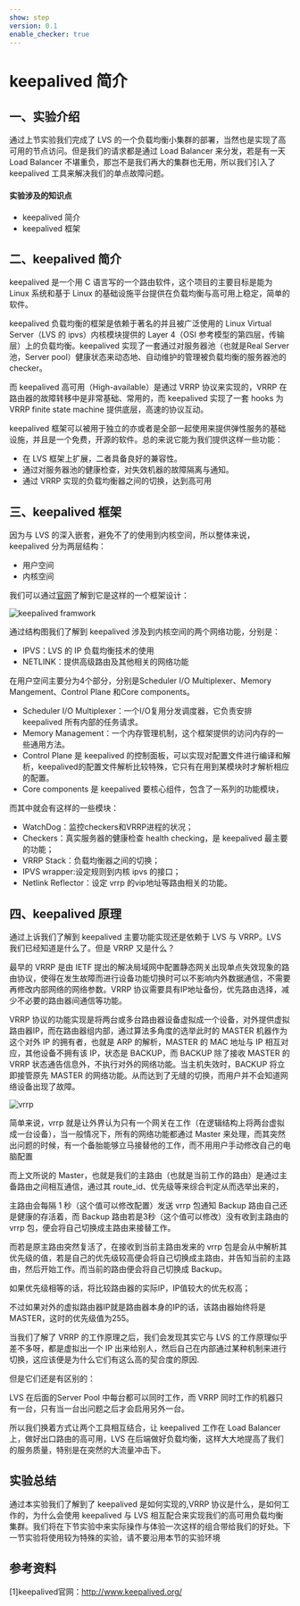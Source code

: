 ```yaml
---
show: step
version: 0.1
enable_checker: true
---
```


# keepalived 简介

## 一、实验介绍

通过上节实验我们完成了 LVS 的一个负载均衡小集群的部署，当然也是实现了高可用的节点访问。但是我们的请求都是通过 Load Balancer 来分发，若是有一天 Load Balancer 不堪重负，那岂不是我们再大的集群也无用，所以我们引入了 keepalived 工具来解决我们的单点故障问题。

#### 实验涉及的知识点

- keepalived 简介
- keepalived 框架

## 二、keepalived 简介

keepalived 是一个用 C 语言写的一个路由软件，这个项目的主要目标是能为 Linux 系统和基于 Linux 的基础设施平台提供在负载均衡与高可用上稳定，简单的软件。

keepalived 负载均衡的框架是依赖于著名的并且被广泛使用的 Linux Virtual Server（LVS 的 ipvs）内核模块提供的 Layer 4（OSI 参考模型的第四层，传输层）上的负载均衡。keepalived 实现了一套通过对服务器池（也就是Real Server 池，Server pool）健康状态来动态地、自动维护的管理被负载均衡的服务器池的 checker。

而 keepalived 高可用（High-available）是通过 VRRP 协议来实现的，VRRP 在路由器的故障转移中是非常基础、常用的，而 keepalived 实现了一套 hooks 为 VRRP finite state machine 提供底层，高速的协议互动。

keepalived 框架可以被用于独立的亦或者是全部一起使用来提供弹性服务的基础设施，并且是一个免费，开源的软件。总的来说它能为我们提供这样一些功能：

- 在 LVS 框架上扩展，二者具备良好的兼容性。
- 通过对服务器池的健康检查，对失效机器的故障隔离与通知。
- 通过 VRRP 实现的负载均衡器之间的切换，达到高可用

## 三、keepalived 框架

因为与 LVS 的深入嵌套，避免不了的使用到内核空间，所以整体来说，keepalived 分为两层结构：

- 用户空间
- 内核空间

我们可以通过[官网](http://www.keepalived.org/documentation.html)了解到它是这样的一个框架设计：

![keepalived framwork](https://doc.shiyanlou.com/document-uid113508labid1timestamp1473316871034.png/wm)

通过结构图我们了解到 keepalived 涉及到内核空间的两个网络功能，分别是：

- IPVS：LVS 的 IP 负载均衡技术的使用
- NETLINK：提供高级路由及其他相关的网络功能

在用户空间主要分为4个部分，分别是Scheduler I/O Multiplexer、Memory Mangement、Control Plane 和Core components。

- Scheduler I/O Multiplexer：一个I/O复用分发调度器，它负责安排keepalived 所有内部的任务请求。
- Memory Management：一个内存管理机制，这个框架提供的访问内存的一些通用方法。
- Control Plane 是 keepalived 的控制面板，可以实现对配置文件进行编译和解析，keepalived的配置文件解析比较特殊，它只有在用到某模块时才解析相应的配置。
- Core components 是 keepalived 要核心组件，包含了一系列的功能模块，

而其中就会有这样的一些模块：

- WatchDog：监控checkers和VRRP进程的状况；
- Checkers：真实服务器的健康检查 health checking，是 keepalived 最主要的功能；
- VRRP Stack：负载均衡器之间的切换；
- IPVS wrapper:设定规则到内核 ipvs 的接口；
- Netlink Reflector：设定 vrrp 的vip地址等路由相关的功能。



## 四、keepalived 原理

通过上诉我们了解到 keepalived 主要功能实现还是依赖于 LVS 与 VRRP。LVS 我们已经知道是什么了。但是 VRRP 又是什么？

最早的 VRRP 是由 IETF 提出的解决局域网中配置静态网关出现单点失效现象的路由协议，使得在发生故障而进行设备功能切换时可以不影响内外数据通信，不需要再修改内部网络的网络参数。VRRP 协议需要具有IP地址备份，优先路由选择，减少不必要的路由器间通信等功能。

VRRP 协议的功能实现是将两台或多台路由器设备虚拟成一个设备，对外提供虚拟路由器IP，而在路由器组内部，通过算法多角度的选举此时的 MASTER 机器作为这个对外 IP 的拥有者，也就是 ARP 的解析，MASTER 的 MAC 地址与 IP 相互对应，其他设备不拥有该 IP，状态是 BACKUP，而 BACKUP 除了接收 MASTER 的 VRRP 状态通告信息外，不执行对外的网络功能。当主机失效时，BACKUP 将立即接管原先 MASTER 的网络功能。从而达到了无缝的切换，而用户并不会知道网络设备出现了故障。

![vrrp](https://doc.shiyanlou.com/document-uid113508labid1timestamp1473319225612.png/wm)

简单来说，vrrp 就是让外界认为只有一个网关在工作（在逻辑结构上将两台虚拟成一台设备），当一般情况下，所有的网络功能都通过 Master 来处理，而其突然出问题的时候，有一个备胎能够立马接替他的工作，而不用用户手动修改自己的电脑配置

而上文所说的 Master，也就是我们的主路由（也就是当前工作的路由）是通过主备路由之间相互通信，通过其 route_id、优先级等来综合判定从而选举出来的，

主路由会每隔 1 秒（这个值可以修改配置）发送 vrrp 包通知 Backup 路由自己还是健康的存活着，而 Backup 路由若是3秒（这个值可以修改）没有收到主路由的 vrrp 包，便会将自己切换成主路由来接替工作。

而若是原主路由突然复活了，在接收到当前主路由发来的 vrrp 包是会从中解析其优先级的值，若是自己的优先级较高便会将自己切换成主路由，并告知当前的主路由，然后开始工作。而当前的路由便会将自己切换成 Backup。

如果优先级相等的话，将比较路由器的实际IP，IP值较大的优先权高；

不过如果对外的虚拟路由器IP就是路由器本身的IP的话，该路由器始终将是MASTER，这时的优先级值为255。

当我们了解了 VRRP 的工作原理之后，我们会发现其实它与 LVS 的工作原理似乎差不多呀，都是虚拟出一个 IP 出来给别人，然后自己在内部通过某种机制来进行切换，这应该便是为什么它们有这么高的契合度的原因.

但是它们还是有区别的：

LVS 在后面的Server Pool 中每台都可以同时工作，而 VRRP 同时工作的机器只有一台，只有当一台出问题之后才会启用另外一台。

所以我们换着方式让两个工具相互结合，让 keepalived 工作在 Load Balancer 上，做好出口路由的高可用，LVS 在后端做好负载均衡，这样大大地提高了我们的服务质量，特别是在突然的大流量冲击下。

## 实验总结

通过本实验我们了解到了 keepalived 是如何实现的,VRRP 协议是什么，是如何工作的，为什么会使用 keepalived 与 LVS 相互配合来实现我们的高可用负载均衡集群。我们将在下节实验中来实际操作与体验一次这样的组合带给我们的好处。下一节实验将使用较为特殊的实验，请不要沿用本节的实验环境

## 参考资料

[1]keepalived官网：<http://www.keepalived.org/>
